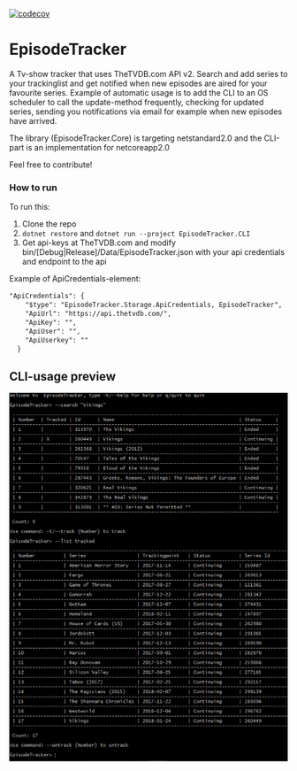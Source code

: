 [![codecov](https://codecov.io/gh/2mas/EpisodeTracker/branch/master/graph/badge.svg)](https://codecov.io/gh/2mas/EpisodeTracker)

# EpisodeTracker #

A Tv-show tracker that uses TheTVDB.com API v2. Search and add series to your trackinglist and get notified when new episodes are aired for your favourite series. Example of automatic usage is to add the CLI to an OS scheduler to call the update-method frequently, checking for updated series, sending you notifications via email for example when new episodes have arrived.

The library (EpisodeTracker.Core) is targeting netstandard2.0 and the CLI-part is an implementation for netcoreapp2.0

Feel free to contribute!

### How to run ###

To run this:

1. Clone the repo
2. ```dotnet restore``` and ```dotnet run --project EpisodeTracker.CLI```
3. Get api-keys at TheTVDB.com and modify bin/[Debug|Release]/Data/EpisodeTracker.json with your api credentials and endpoint to the api

Example of ApiCredentials-element:

```
"ApiCredentials": {
    "$type": "EpisodeTracker.Storage.ApiCredentials, EpisodeTracker",
    "ApiUrl": "https://api.thetvdb.com/",
    "ApiKey": "",
    "ApiUser": "",
    "ApiUserkey": ""
  }
```

## CLI-usage preview
![EpisodeTracker.CLI](assets/cli-usage.png)
